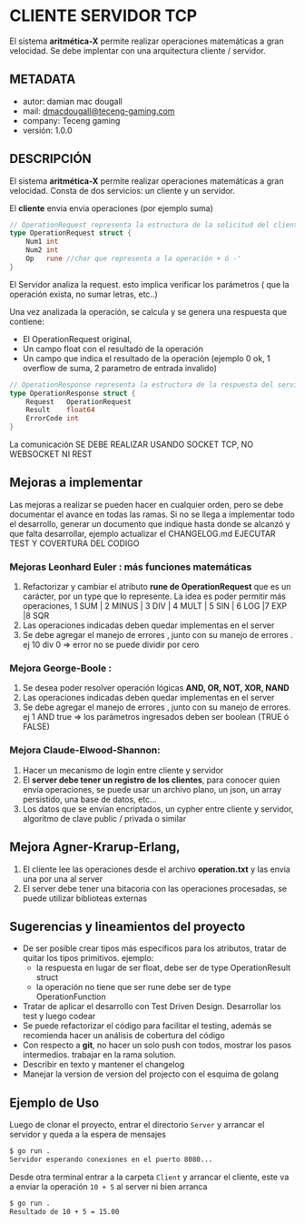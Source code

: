 # CLIENTE SERVIDOR TCP 

El sistema **aritmética-X** permite realizar operaciones matemáticas a gran velocidad. Se debe implentar con una arquitectura cliente /  servidor.

## METADATA

- autor: damian mac dougall
- mail: <dmacdougall@teceng-gaming.com>
- company: Teceng gaming
- versión: 1.0.0

## DESCRIPCIÓN

El sistema **aritmética-X** permite realizar operaciones matemáticas a gran velocidad. Consta de dos servicios: un cliente y un servidor.

El **cliente** envia envia operaciones (por ejemplo suma)

```go
// OperationRequest representa la estructura de la solicitud del cliente
type OperationRequest struct {
	Num1 int
	Num2 int
	Op   rune //char que representa a la operación + ó -'
}
```

El Servidor analiza la request. esto implica verificar los parámetros ( que la operación exista, no sumar letras, etc..)

Una vez analizada la operación, se calcula y se genera una respuesta que contiene:

- El OperationRequest original,
- Un campo float con el resultado de la operación
- Un campo que indica el resultado de la operación (ejemplo 0 ok, 1 overflow de suma, 2 parametro de entrada invalido)

```go
// OperationResponse representa la estructura de la respuesta del servidor
type OperationResponse struct {
	Request   OperationRequest
	Result    float64
	ErrorCode int
}
```

La comunicación SE DEBE REALIZAR USANDO SOCKET TCP, NO WEBSOCKET NI REST

## Mejoras a implementar

Las mejoras a realizar se pueden hacer en cualquier orden, pero se debe documentar el avance en todas las ramas.
Si no se llega a implementar todo el desarrollo, generar un documento que indique hasta donde se alcanzó y que falta desarrollar, ejemplo actualizar el CHANGELOG.md
EJECUTAR TEST Y COVERTURA DEL CODIGO

### Mejoras Leonhard Euler : más funciones matemáticas

1. Refactorizar y cambiar el atributo **rune de OperationRequest** que es un carácter, por un type que lo represente. La idea es poder permitir más operaciones, 1 SUM | 2 MINUS | 3 DIV | 4 MULT | 5 SIN | 6 LOG |7 EXP |8 SQR
2. Las operaciones indicadas deben quedar implementas en el server
3. Se debe agregar el manejo de errores , junto con su manejo de errores . ej 10 div 0 => error no se puede dividir por cero

### Mejora George-Boole :

1. Se desea poder resolver operación lógicas **AND, OR, NOT, XOR, NAND**
2. Las operaciones indicadas deben quedar implementas en el server
3. Se debe agregar el manejo de errores , junto con su manejo de errores. ej 1 AND true => los parámetros ingresados deben ser boolean (TRUE ó FALSE)

### Mejora Claude-Elwood-Shannon:

1. Hacer un mecanismo de login entre cliente y servidor
2. El **server debe tener un registro de los clientes**, para conocer quien envía operaciones, se puede usar un archivo plano, un json, un array persistido, una base de datos, etc...
3. Los datos que se envían encriptados, un cypher entre cliente y servidor, algoritmo de clave public / privada o similar 

## Mejora Agner-Krarup-Erlang,

1. El cliente lee las operaciones desde el archivo **operation.txt** y las envia una por una al server
2. El server debe tener una bitacoria con las operaciones procesadas, se puede utilizar biblioteas externas

## Sugerencias y lineamientos del proyecto

- De ser posible crear tipos más específicos para los atributos, tratar de quitar los tipos primitivos. ejemplo:
    - la respuesta en lugar de ser float, debe ser de type OperationResult struct 
    - la operación no tiene que ser rune debe ser de type OperationFunction
- Tratar de aplicar el desarrollo con Test Driven Design. Desarrollar los test y luego codear
- Se puede refactorizar el código para facilitar el testing, además se recomienda hacer un análisis de cobertura del código
- Con respecto a **git**, no hacer un solo push con todos, mostrar los pasos intermedios. trabajar en la rama solution.
- Describir en texto y mantener el changelog
- Manejar la version de version del projecto con el esquima de golang

## Ejemplo de Uso

Luego de clonar el proyecto, entrar el directorio `Server` y arrancar el servidor y queda a la espera de mensajes

```bash
$ go run .
Servidor esperando conexiones en el puerto 8080...
```

Desde otra terminal entrar a la carpeta `Client` y arrancar el cliente, este va a enviar la operación `10 + 5` al server ni bien arranca

```bash
$ go run .
Resultado de 10 + 5 = 15.00
```
